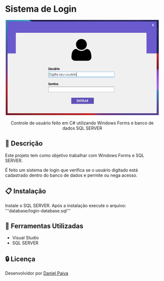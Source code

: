 # Sistema de Login

<p align="center">
  <a href="#">
    <img src="./screenshot/login.png" width="500" alt="Sistema de Login">
  </a>
</p>
<p align="center">
    Controle de usuário feito em C# utilizando Windows Forms e banco de dados SQL SERVER
</p>

## :scroll: Descrição

<p>Este projeto tem como objetivo trabalhar com Windows Forms e SQL SERVER.</p>
<p>É feito um sistema de login que verifica se o usuário digitado está cadastrado 
dentro do banco de dados e permite ou nega acesso.</p>

## :clipboard: Instalação

Instale o SQL SERVER. Após a instalação execute o arquivo:
'''database/login-database.sql'''


## :toolbox: Ferramentas Utilizadas

- Visual Studio
- SQL SERVER

## :lock: Licença

<p>Desenvolvidor por <a href="https://www.linkedin.com/in/danhpaiva/" target="_blank">Daniel Paiva</a></p>

